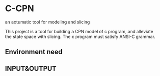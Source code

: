 # C-CPN
an aotumatic tool for modeling and slicing

This project is a tool for building a CPN model of c program, and alleviate the state space with slicing.
The c program must satisfy ANSI-C grammar.

## Environment need

## INPUT&OUTPUT

